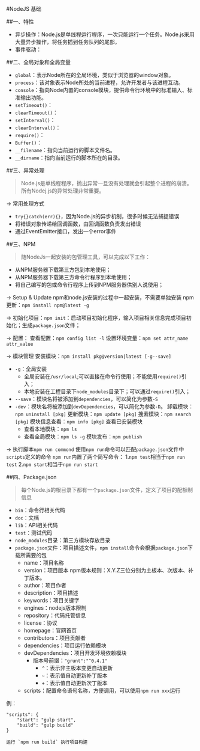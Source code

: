 #NodeJS 基础

##一、特性
+ 异步操作：Node.js是单线程运行程序，一次只能运行一个任务。Node.js采用大量异步操作，将任务插到任务队列的尾部，
+ 事件驱动：


##二、全局对象和全局变量
+ `global`：表示Node所在的全局环境，类似于浏览器的window对象。
+ `process`：该对象表示Node所处的当前进程，允许开发者与该进程互动。
+ `console`：指向Node内置的console模块，提供命令行环境中的标准输入、标准输出功能。
+ `setTimeout()`：
+ `clearTimeout()`：
+ `setInterval()`：
+ `clearInterval()`：
+ `require()`：
+ `Buffer()`：
+ `__filename`：指向当前运行的脚本文件名。
+ `__dirname`：指向当前运行的脚本所在的目录。

##三、异常处理
> Node.js是单线程程序，抛出异常一旦没有处理就会引起整个进程的崩溃。所有Nodej.js的异常处理非常重要。

-> 常用处理方式

+ `try{}catch(err){}`，因为Node.js的异步机制，很多时候无法捕捉错误
+ 将错误对象传递给回调函数，由回调函数负责发出错误
+ 通过EventEmitter接口，发出一个error事件


##三、NPM
> 随NodeJs一起安装的包管理工具，可以完成以下工作：

+ 从NPM服务器下载第三方包到本地使用；
+ 从NPM服务器下载第三方命令行程序到本地使用；
+ 将自己编写的包或命令行程序上传到NPM服务器供别人说使用；

-> Setup & Update
npm和node.js安装的过程中一起安装，不需要单独安装
npm更新：`npm install npm@latest -g`

-> 初始化项目：`npm init`：启动项目初始化程序，输入项目相关信息完成项目初始化；生成`package.json`文件；

-> 配置：
查看配置：`npm config list -l`
设置环境变量：`npm set attr_name attr_value`

-> 模块管理
安装模块：`npm install pkg@version|latest [-g--save]`
+ `-g`：全局安装
	* 全局安装在`/usr/local`;可以直接在命令行使用；不能使用`require()`引入；
	* 本地安装在工程目录下`node_modules`目录下；可以通过`require()`引入；
+ `--save`：模块名将被添加到`dependencies`，可以简化为参数`-S`
+ `-dev`：模块名将被添加到`devDependencies`，可以简化为参数`-D`。
卸载模块：`npm uninstall [pkg]`
更新模块：`npm update [pkg]`
搜索模块：`npm search [pkg]`
模块信息查看：`npm info [pkg]`
查看已安装模块
	* 查看本地模块：`npm ls`
	* 查看全局模块：`npm ls -g`
模块发布：`npm publish`

-> 执行脚本`npm run commond`
使用`npm run`命令可以匹配`package.json`文件中`scripts`定义的命令
`npm run`内置了两个简写命令：
1.`npm test`相当于`npm run test`
2.`npm start`相当于`npm run start`

##四、Package.json
> 每个Node.js的根目录下都有一个`package.json`文件，定义了项目的配额制信息

+ `bin`：命令行相关代码
+ `doc`：文档
+ `lib`：API相关代码
+ `test`：测试代码
+ `node_modules`目录：第三方模块存放目录
+ `package.json`文件：项目描述文件，`npm install`命令会根据`package.json`下载所需要的包
	* name：项目名称
	* version：项目版本 npm版本规则：X.Y.Z三位分别为主板本、次版本、补丁版本。
	* author：项目作者
	* description：项目描述
	* keywords：项目关键字
	* engines：nodejs版本限制
	* repository：代码托管信息
	* license：协议
	* homepage：官网首页
	* contributors：项目贡献者
	* dependencies：项目运行依赖模块
	* devDependencies：项目开发环境依赖模块
		- 版本号前缀：`"grunt":"^0.4.1"`  
			+ `^`：表示非主板本变更自动更新
			+ `~`：表示值自动更新补丁版本
			+ `+`：表示值自动更新次丁版本
	* scripts：配置命令语句名称，方便调用，可以使用`npm run xxx`运行

例：

	"scripts": {
		"start": "gulp start",
		"build": "gulp build"
	}

	运行 `npm run build` 执行项目构建
	


